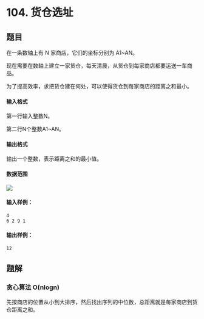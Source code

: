 <!--
 * @Author: shaqsnake
 * @Email: shaqsnake@gmail.com
 * @Date: 2019-09-16 15:58:00
 * @LastEditTime: 2019-09-18 14:19:21
 * @Description: Acwing 104
 -->

# 104. 货仓选址

## 题目

在一条数轴上有 N 家商店，它们的坐标分别为 A1~AN。

现在需要在数轴上建立一家货仓，每天清晨，从货仓到每家商店都要运送一车商品。

为了提高效率，求把货仓建在何处，可以使得货仓到每家商店的距离之和最小。

#### 输入格式

第一行输入整数N。

第二行N个整数A1~AN。

#### 输出格式

输出一个整数，表示距离之和的最小值。

#### 数据范围

![](http://latex.codecogs.com/gif.latex?\\1%20\leq%20N%20\leq%2010^{5})

#### 输入样例：

```
4
6 2 9 1
```

#### 输出样例：

```
12
```

## 题解

### 贪心算法 O(nlogn)

先按商店的位置从小到大排序，然后找出序列的中位数，总距离就是每家商店到货仓距离之和。
